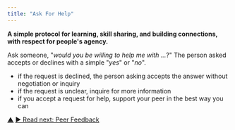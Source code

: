 ```yaml
---
title: "Ask For Help"
---
```



**A simple protocol for learning, skill sharing, and building connections, with respect for people's agency.**

Ask someone, "_would you be willing to help me with ..._?" The person asked accepts or declines with a simple "_yes_" or "_no_".

-   if the request is declined, the person asking accepts the answer without negotiation or inquiry
-   if the request is unclear, inquire for more information
-   if you accept a request for help, support your peer in the best way you can


<div class="bottom-nav">
<a href="peer-development.html" title="Up: Peer Development">▲</a> <a href="peer-feedback.html" title="Read next: Peer Feedback">▶ Read next: Peer Feedback</a>
</div>


<script type="text/javascript">
Mousetrap.bind('g n', function() {
    window.location.href = 'peer-feedback.html';
    return false;
});
</script>

